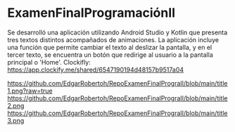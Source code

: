 # ExamenFinalProgramaciónII

Se desarrolló una aplicación utilizando Android Studio y Kotlin que presenta tres textos distintos acompañados de animaciones. La aplicación incluye una función que permite cambiar el texto al deslizar la pantalla, y en el tercer texto, se encuentra un botón que redirige al usuario a la pantalla principal o 'Home'.
Clockifly:
https://app.clockify.me/shared/6547190194d48157b9517a04

https://github.com/EdgarRobertoh/RepoExamenFinalPrograII/blob/main/title1.png?raw=true
https://github.com/EdgarRobertoh/RepoExamenFinalPrograII/blob/main/title2.png
https://github.com/EdgarRobertoh/RepoExamenFinalPrograII/blob/main/title3.png
